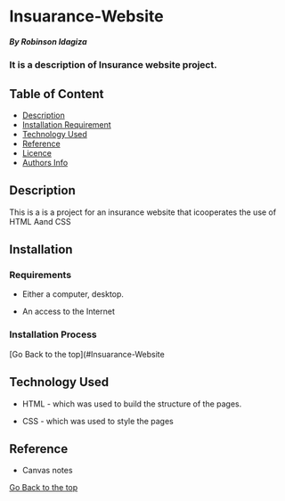 # Insuarance-Website
##### By Robinson Idagiza
### It is a description of Insurance website project.

## Table of Content

+ [Description](#description)
+ [Installation Requirement](#Installation)
+ [Technology Used](#technology-used)
+ [Reference](#reference)
+ [Licence](#licence)
+ [Authors Info](#author-Info)

## Description
<p>This is  a is a project for an insurance website that icooperates the use of HTML Aand CSS</p>

## Installation

### Requirements

* Either a computer, desktop.

* An access to the Internet

### Installation Process

[Go Back to the top](#Insuarance-Website

## Technology Used
* HTML - which was used to build the structure of the pages.

* CSS - which was used to style the pages

## Reference
* Canvas notes

[Go Back to the top](#Insuarance-Website)
